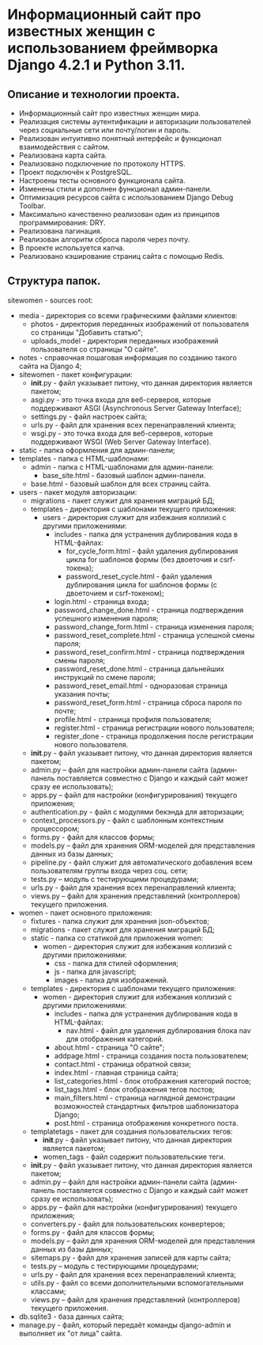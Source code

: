 # Информационный сайт про известных женщин с использованием фреймворка Django 4.2.1 и Python 3.11.
## Описание и технологии проекта.
- Информационный сайт про известных женщин мира.
- Реализация системы аутентификации и авторизации пользователей через социальные сети или почту/логин и пароль.
- Реализован интуитивно понятный интерфейс и функционал взаимодействия с сайтом.
- Реализована карта сайта. 
- Реализовано подключение по протоколу HTTPS.
- Проект подключён к PostgreSQL.
- Настроены тесты основного функционала сайта.
- Изменены стили и дополнен функционал админ-панели.
- Оптимизация ресурсов сайта с использованием Django Debug Toolbar.
- Максимально качественно реализован один из принципов программирования: DRY.
- Реализована пагинация.
- Реализован алгоритм сброса пароля через почту.
- В проекте используется капча.
- Реализовано кэширование страниц сайта с помощью Redis.
## Структура папок.
sitewomen - sources root:
- media - директория со всеми графическими файлами клиентов:
    - photos - директория переданных изображений от пользователя со страницы "Добавить статью"; 
    - uploads_model - директория переданных изображений пользователя со страницы "О сайте". 
- notes - справочная пошаговая информация по созданию такого сайта на Django 4;
- sitewomen - пакет конфигурации:
    - __init__.py - файл указывает питону, что данная директория является пакетом;
    - asgi.py - это точка входа для веб-серверов, которые поддерживают ASGI (Asynchronous Server Gateway Interface);
    - settings.py - файл настроек сайта;
    - urls.py - файл для хранения всех перенаправлений клиента;
    - wsgi.py -  это точка входа для веб-серверов, которые поддерживают WSGI (Web Server Gateway Interface).
- static - папка оформления для админ-панели;
- templates - папка с HTML-шаблонами:
    - admin - папка с HTML-шаблонами для админ-панели:
        - base_site.html - базовый шаблон админ-панели.
    - base.html - базовый шаблон для всех страниц сайта.
- users - пакет модуля авторизации:
    - migrations - пакет служит для хранения миграций БД;
    - templates - директория с шаблонами текущего приложения:
        - users - директория служит для избежания коллизий с другими приложениями: 
            - includes - папка для устранения дублирования кода в HTML-файлах:
                - for_cycle_form.html - файл удаления дублирования цикла for шаблонов формы (без двоеточия и csrf-токена);
                - password_reset_cycle.html - файл удаления дублирования цикла for шаблонов формы (с двоеточием и csrf-токеном);
            - login.html - страница входа;
            - password_change_done.html - страница подтверждения успешного изменения пароля;
            - password_change_form.html - страница изменения пароля;
            - password_reset_complete.html - страница успешной смены пароля;
            - password_reset_confirm.html - страница подтверждения смены пароля;
            - password_reset_done.html - страница дальнейших инструкций по смене пароля;
            - password_reset_email.html - одноразовая страница указания почты;
            - password_reset_form.html - страница сброса пароля по почте;
            - profile.html - страница профиля пользователя;
            - register.html - страница регистрации нового пользователя;
            - register_done - страница продолжения после регистрации нового пользователя.
    - __init__.py - файл указывает питону, что данная директория является пакетом;
    - admin.py – файл для настройки админ-панели сайта (админ-панель поставляется совместно с Django и каждый сайт может сразу ее использовать);
    - apps.py – файл для настройки (конфигурирования) текущего приложения;
    - authentication.py - файл с модулями бекэнда для авторизации;
    - context_processors.py - файл с шаблонным контекстным процессором;
    - forms.py - файл для классов формы;
    - models.py – файл для хранения ORM-моделей для представления данных из базы данных;
    - pipeline.py - файл служит для автоматического добавления всем пользователям группы входа через соц. сети;
    - tests.py – модуль с тестирующими процедурами;
    - urls.py - файл для хранения всех перенаправлений клиента;
    - views.py – файл для хранения представлений (контроллеров) текущего приложения. 
- women - пакет основного приложения:
    - fixtures - папка служит для хранения json-объектов;
    - migrations - пакет служит для хранения миграций БД;
    - static - папка со статикой для приложения women:
        - women - директория служит для избежания коллизий с другими приложениями:  
            - css - папка для стилей оформления;
            - js - папка для javascript;
            - images - папка для изображений.
    - templates - директория с шаблонами текущего приложения:
        - women - директория служит для избежания коллизий с другими приложениями: 
            - includes - папка для устранения дублирования кода в HTML-файлах:
                - nav.html - файл для удаления дублирования блока nav для отображения категорий. 
            - about.html - страница "О сайте"; 
            - addpage.html - страница создания поста пользователем;
            - contact.html - страница обратной связи;
            - index.html - главная страница сайта;
            - list_categories.html - блок отображения категорий постов;
            - list_tags.html - блок отображения тегов постов;
            - main_filters.html - страница наглядной демонстрации возможностей стандартных фильтров шаблонизатора Django;
            - post.html - страница отображения конкретного поста.
    - templatetags - пакет для создания пользовательских тегов:
        - __init__.py - файл указывает питону, что данная директория является пакетом;
        - women_tags - файл содержит пользовательские теги.
    - __init__.py - файл указывает питону, что данная директория является пакетом;
    - admin.py – файл для настройки админ-панели сайта (админ-панель поставляется совместно с Django и каждый сайт может сразу ее использовать);
    - apps.py – файл для настройки (конфигурирования) текущего приложения;
    - converters.py - файл для пользовательских конвертеров;
    - forms.py - файл для классов формы;
    - models.py – файл для хранения ORM-моделей для представления данных из базы данных;
    - sitemaps.py - файл для хранения записей для карты сайта;
    - tests.py – модуль с тестирующими процедурами;
    - urls.py - файл для хранения всех перенаправлений клиента;
    - utils.py - файл со всеми дополнительными вспомогательными классами;
    - views.py – файл для хранения представлений (контроллеров) текущего приложения. 
- db.sqlite3 - база данных сайта;
- manage.py - файл, который передаёт команды django-admin и выполняет их "от лица" сайта.
